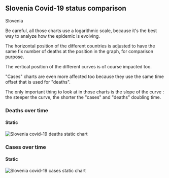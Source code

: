 ## Slovenia Covid-19 status comparison 

Slovenia



Be careful, all those charts use a logarithmic scale, because it's the best way to analyze how the epidemic is evolving.
 
The horizontal position of the different countries is adjusted to have the same fix number of deaths at the position in the graph, for comparison purpose.

The vertical position of the different curves is of course impacted too.

"Cases" charts are even more affected too because they use the same time offset that is used for "deaths".

The only important thing to look at in those charts is the slope of the curve : the steeper the curve, the shorter the "cases" and "deaths" doubling time.



 
### Deaths over time
 
#### Static
![Slovenia covid-19 deaths static chart](https://raw.githubusercontent.com/madlag/coronavirus_study/master/notebooks/graphs/2020-03-20/countries/Slovenia/2020-03-20_Slovenia_deaths.png "Slovenia covid-19 deaths static chart")   

 
### Cases over time
 
#### Static
![Slovenia covid-19 cases static chart](https://raw.githubusercontent.com/madlag/coronavirus_study/master/notebooks/graphs/2020-03-20/countries/Slovenia/2020-03-20_Slovenia_deaths.png "Slovenia covid-19 cases static chart")   

